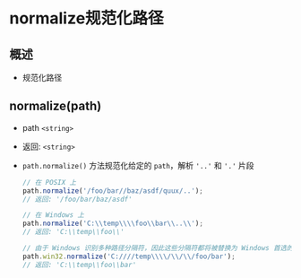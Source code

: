 # normalize规范化路径

## 概述

+ 规范化路径

## normalize(path)

+ path `<string>`

+ 返回: `<string>`

+ `path.normalize()` 方法规范化给定的 `path`，解析 `'..'` 和 `'.'` 片段

  ```js
  // 在 POSIX 上
  path.normalize('/foo/bar//baz/asdf/quux/..');
  // 返回: '/foo/bar/baz/asdf'
  ```

  ```js
  // 在 Windows 上
  path.normalize('C:\\temp\\\\foo\\bar\\..\\');
  // 返回: 'C:\\temp\\foo\\'
  ```

  ```js
  // 由于 Windows 识别多种路径分隔符，因此这些分隔符都将被替换为 Windows 首选的分隔符（\）：
  path.win32.normalize('C:////temp\\\\/\\/\\/foo/bar');
  // 返回: 'C:\\temp\\foo\\bar'
  ```
